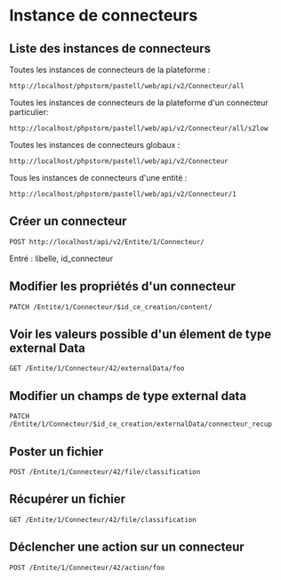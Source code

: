 # Instance de connecteurs

## Liste des instances de connecteurs

Toutes les instances de connecteurs de la plateforme :
```
http://localhost/phpstorm/pastell/web/api/v2/Connecteur/all
```

Toutes les instances de connecteurs de la plateforme d'un connecteur particulier:
```
http://localhost/phpstorm/pastell/web/api/v2/Connecteur/all/s2low
```


Toutes les instances de connecteurs globaux :
```
http://localhost/phpstorm/pastell/web/api/v2/Connecteur
```

Tous les instances de connecteurs d'une entité :
```
http://localhost/phpstorm/pastell/web/api/v2/Connecteur/1
```



## Créer un connecteur

```
POST http://localhost/api/v2/Entite/1/Connecteur/
```
Entré : libelle, id_connecteur

## Modifier les propriétés d'un connecteur
 
```
PATCH /Entite/1/Connecteur/$id_ce_creation/content/  
```

## Voir les valeurs possible d'un élement de type external Data
```
GET /Entite/1/Connecteur/42/externalData/foo
```

## Modifier un champs de type external data 
```
PATCH /Entite/1/Connecteur/$id_ce_creation/externalData/connecteur_recup
```

## Poster un fichier

```
POST /Entite/1/Connecteur/42/file/classification
```

## Récupérer un fichier
```
GET /Entite/1/Connecteur/42/file/classification
```

## Déclencher une action sur un connecteur

```
POST /Entite/1/Connecteur/42/action/foo 

```